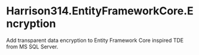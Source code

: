 # Harrison314.EntityFrameworkCore.Encryption
Add transparent data encryption to Entity Framework Core inspired TDE from MS SQL Server.
